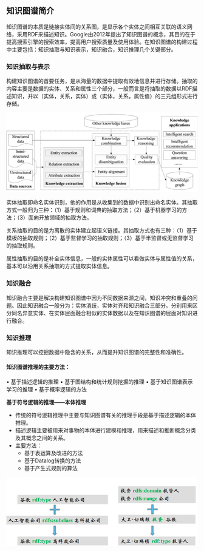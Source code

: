 ## 知识图谱简介

知识图谱的本质是链接实体间的关系图，是显示各个实体之间相互关联的语义网络，采用RDF来描述知识。Google由2012年提出了知识图谱的概念，其目的在于提高搜索引擎的搜索效率，提高用户搜索质量及使用体验。在知识图谱的构建过程中主要包括：知识抽取与知识表示，知识融合，知识推理几个关键部分。

### 知识抽取与表示

 构建知识图谱的首要任务，是从海量的数据中提取有效地信息并进行存储。抽取的内容主要是数据的实体、关系和属性三个部分，一般而言是将抽取的数据以RDF描述知识，并以（实体，关系，实体）或（实体，关系，属性值）的三元组形式进行存储。

![知识图谱技术架构](./BJKD20200916000_131.jpg)



实体抽取即命名实体识别，他的作用是从收集到的数据中识别出命名实体。其抽取方式一般归为三种：（1）基于规则和词典的抽取方法；（2）基于机器学习的方法；（3）面向开放领域的抽取方法。

关系抽取的目的是为离散的实体建立起语义链接。其抽取方式也有三种：（1）基于模板的抽取规则；（2）基于监督学习的抽取规则；（3）基于半监督或无监督学习的抽取规则。

 属性抽取的目的是补全实体信息，一般的实体属性可以看做实体与属性值的关系，基本可以沿用关系抽取的方式提取实体信息。

### 知识融合

 知识融合主要是解决构建知识图谱中因为不同数据来源之间，知识冲突和重叠的问题。因此知识融合一般分为：实体消歧，实体对齐和知识融合三部分。分别用来区分同名异意实体、在实体层面融合相似的实体数据以及在知识图谱的层面对知识进行融合。

### 知识推理

 知识推理可以挖掘数据中隐含的关系，从而提升知识图谱的完整性和准确性。
#### 知识图谱推理的主要方法：

• 基于描述逻辑的推理
• 基于图结构和统计规则挖掘的推理
• 基于知识图谱表⽰学习的推理
• 基于概率逻辑的⽅法

**基于符号逻辑的推理——本体推理**

- 传统的符号逻辑推理中主要与知识图谱有关的推理手段是基于描述逻辑的本体推理。
- 描述逻辑主要被⽤来对事物的本体进⾏建模和推理，⽤来描述和推断概念分类及其概念之间的关系。
- 主要方法：
  - 基于表运算及改进的⽅法
  - 基于Datalog转换的⽅法
  - 基于产⽣式规则的算法

![image-20201016211951519](./image-20201016211951519.png)
